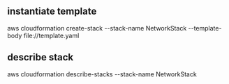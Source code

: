 ## instantiate template

aws cloudformation create-stack --stack-name NetworkStack --template-body file://template.yaml

## describe stack

aws cloudformation describe-stacks --stack-name NetworkStack
